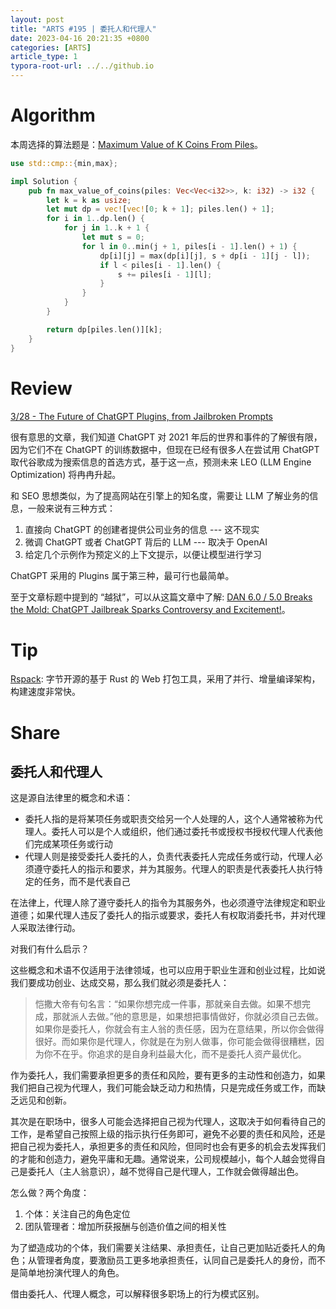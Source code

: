 ```yaml
---
layout: post
title: "ARTS #195 | 委托人和代理人"
date: 2023-04-16 20:21:35 +0800
categories: [ARTS]
article_type: 1
typora-root-url: ../../github.io
---
```



# Algorithm

本周选择的算法题是：[Maximum Value of K Coins From Piles](https://leetcode.com/problems/maximum-value-of-k-coins-from-piles/)。

```rust
use std::cmp::{min,max};

impl Solution {
    pub fn max_value_of_coins(piles: Vec<Vec<i32>>, k: i32) -> i32 {
        let k = k as usize;
        let mut dp = vec![vec![0; k + 1]; piles.len() + 1];
        for i in 1..dp.len() {
            for j in 1..k + 1 {
                let mut s = 0;
                for l in 0..min(j + 1, piles[i - 1].len() + 1) {
                    dp[i][j] = max(dp[i][j], s + dp[i - 1][j - l]);
                    if l < piles[i - 1].len() {
                        s += piles[i - 1][l];
                    }
                }
            }
        }

        return dp[piles.len()][k];
    }
}
```


# Review

[3/28 - The Future of ChatGPT Plugins, from Jailbroken Prompts](https://app.orchard.ink/view/jailbreaking-chatgpt-plugin-a5b73bfb776948e68c1685b4d9572a70)

很有意思的文章，我们知道 ChatGPT 对 2021 年后的世界和事件的了解很有限，因为它们不在 ChatGPT 的训练数据中，但现在已经有很多人在尝试用 ChatGPT 取代谷歌成为搜索信息的首选方式，基于这一点，预测未来 LEO (LLM Engine Optimization) 将冉冉升起。

和 SEO 思想类似，为了提高网站在引擎上的知名度，需要让 LLM 了解业务的信息，一般来说有三种方式：

1. 直接向 ChatGPT 的创建者提供公司业务的信息 --- 这不现实
2. 微调 ChatGPT 或者 ChatGPT 背后的 LLM --- 取决于 OpenAI
3. 给定几个示例作为预定义的上下文提示，以便让模型进行学习

ChatGPT 采用的 Plugins 属于第三种，最可行也最简单。

至于文章标题中提到的 “越狱”，可以从这篇文章中了解: [DAN 6.0 / 5.0 Breaks the Mold: ChatGPT Jailbreak Sparks Controversy and Excitement!](https://medium.com/next-top-writers/dan-6-0-5-0-breaks-the-mold-chatgpt-jailbreak-sparks-controversy-and-excitement-e6b5b39c24c5)。

# Tip

[Rspack](https://www.rspack.dev/zh/): 字节开源的基于 Rust 的 Web 打包工具，采用了并行、增量编译架构，构建速度非常快。

# Share

## 委托人和代理人

这是源自法律里的概念和术语：

- 委托人指的是将某项任务或职责交给另一个人处理的人，这个人通常被称为代理人。委托人可以是个人或组织，他们通过委托书或授权书授权代理人代表他们完成某项任务或行动
- 代理人则是接受委托人委托的人，负责代表委托人完成任务或行动，代理人必须遵守委托人的指示和要求，并为其服务。代理人的职责是代表委托人执行特定的任务，而不是代表自己

在法律上，代理人除了遵守委托人的指令为其服务外，也必须遵守法律规定和职业道德；如果代理人违反了委托人的指示或要求，委托人有权取消委托书，并对代理人采取法律行动。

对我们有什么启示？

这些概念和术语不仅适用于法律领域，也可以应用于职业生涯和创业过程，比如说我们要成功创业、达成交易，那么我们就必须是委托人：

> 恺撒大帝有句名言：“如果你想完成一件事，那就亲自去做。如果不想完成，那就派人去做。”他的意思是，如果想把事情做好，你就必须自己去做。如果你是委托人，你就会有主人翁的责任感，因为在意结果，所以你会做得很好。而如果你是代理人，你就是在为别人做事，你可能会做得很糟糕，因为你不在乎。你追求的是自身利益最大化，而不是委托人资产最优化。

作为委托人，我们需要承担更多的责任和风险，要有更多的主动性和创造力，如果我们把自己视为代理人，我们可能会缺乏动力和热情，只是完成任务或工作，而缺乏远见和创新。

其次是在职场中，很多人可能会选择把自己视为代理人，这取决于如何看待自己的工作，是希望自己按照上级的指示执行任务即可，避免不必要的责任和风险，还是把自己视为委托人，承担更多的责任和风险，但同时也会有更多的机会去发挥我们的才能和创造力，避免平庸和无趣。通常说来，公司规模越小，每个人越会觉得自己是委托人（主人翁意识），越不觉得自己是代理人，工作就会做得越出色。

怎么做？两个角度：

1. 个体：关注自己的角色定位
2. 团队管理者：增加所获报酬与创造价值之间的相关性

为了塑造成功的个体，我们需要关注结果、承担责任，让自己更加贴近委托人的角色；从管理者角度，要激励员工更多地承担责任，认同自己是委托人的身份，而不是简单地扮演代理人的角色。

借由委托人、代理人概念，可以解释很多职场上的行为模式区别。
